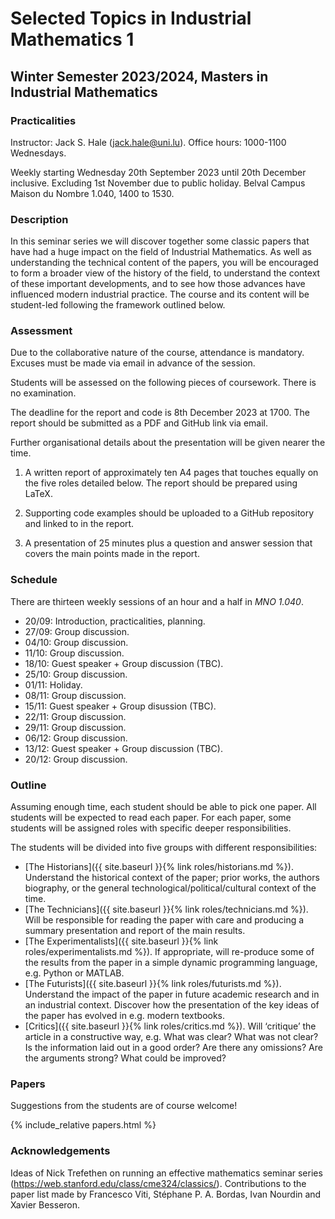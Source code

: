 # Selected Topics in Industrial Mathematics 1
## Winter Semester 2023/2024, Masters in Industrial Mathematics

### Practicalities

Instructor: Jack S. Hale (jack.hale@uni.lu). Office hours: 1000-1100 Wednesdays.

Weekly starting Wednesday 20th September 2023 until 20th December inclusive.
Excluding 1st November due to public holiday.
Belval Campus Maison du Nombre 1.040, 1400 to 1530.

### Description

In this seminar series we will discover together some classic papers that have
had a huge impact on the field of Industrial Mathematics. As well as
understanding the technical content of the papers, you will be encouraged to
form a broader view of the history of the field, to understand the context of
these important developments, and to see how those advances have influenced
modern industrial practice. The course and its content will be student-led
following the framework outlined below.

### Assessment

Due to the collaborative nature of the course, attendance is mandatory. Excuses
must be made via email in advance of the session.

Students will be assessed on the following pieces of coursework. There is no
examination.

The deadline for the report and code is 8th December 2023 at 1700. The report
should be submitted as a PDF and GitHub link via email.

Further organisational details about the presentation will be given nearer the time.

1. A written report of approximately ten A4 pages that touches equally on the
   five roles detailed below. The report should be prepared using LaTeX.

2. Supporting code examples should be uploaded to a GitHub repository and 
   linked to in the report.

3. A presentation of 25 minutes plus a question and answer session that covers
   the main points made in the report.


### Schedule

There are thirteen weekly sessions of an hour and a half in *MNO 1.040*.

* 20/09: Introduction, practicalities, planning.
* 27/09: Group discussion.
* 04/10: Group discussion. 
* 11/10: Group discussion.
* 18/10: Guest speaker + Group discussion (TBC).
* 25/10: Group discussion.
* 01/11: Holiday.
* 08/11: Group discussion.
* 15/11: Guest speaker + Group disussion (TBC).
* 22/11: Group discussion.
* 29/11: Group discussion.
* 06/12: Group discussion.
* 13/12: Guest speaker + Group discussion (TBC).
* 20/12: Group discussion.

### Outline

Assuming enough time, each student should be able to pick one paper. All students
will be expected to read each paper. For each paper, some students will be
assigned roles with specific deeper responsibilities.

The students will be divided into five groups with different responsibilities:

* [The Historians]({{ site.baseurl }}{% link roles/historians.md %}). Understand
  the historical context of the paper; prior works, the authors biography, or
  the general technological/political/cultural context of the time.
* [The Technicians]({{ site.baseurl }}{% link roles/technicians.md %}). Will be
  responsible for reading the paper with care and producing a summary
  presentation and report of the main results.
* [The Experimentalists]({{ site.baseurl }}{% link roles/experimentalists.md %}).
  If appropriate, will re-produce some of the results from the paper in a
  simple dynamic programming language, e.g. Python or MATLAB.
* [The Futurists]({{ site.baseurl }}{% link roles/futurists.md %}). Understand
  the impact of the paper in future academic research and in an industrial
  context. Discover how the presentation of the key ideas of the paper has
  evolved in e.g. modern textbooks.
* [Critics]({{ site.baseurl }}{% link roles/critics.md %}). Will ‘critique’ the
  article in a constructive way, e.g. What was clear? What was not clear? Is
  the information laid out in a good order?  Are there any omissions?  Are the
  arguments strong? What could be improved?

### Papers

Suggestions from the students are of course welcome!

{% include_relative papers.html %}

### Acknowledgements

Ideas of Nick Trefethen on running an effective mathematics seminar series
(https://web.stanford.edu/class/cme324/classics/). Contributions to the paper
list made by Francesco Viti, Stéphane P. A. Bordas, Ivan Nourdin and Xavier Besseron.
